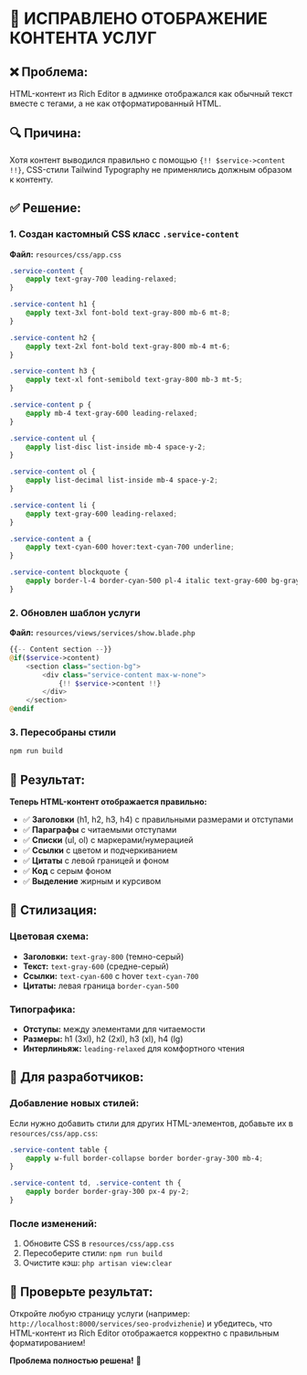 # 🎨 ИСПРАВЛЕНО ОТОБРАЖЕНИЕ КОНТЕНТА УСЛУГ

## ❌ **Проблема:**
HTML-контент из Rich Editor в админке отображался как обычный текст вместе с тегами, а не как отформатированный HTML.

## 🔍 **Причина:**
Хотя контент выводился правильно с помощью `{!! $service->content !!}`, CSS-стили Tailwind Typography не применялись должным образом к контенту.

## ✅ **Решение:**

### 1. **Создан кастомный CSS класс `.service-content`**

**Файл:** `resources/css/app.css`

```css
.service-content {
    @apply text-gray-700 leading-relaxed;
}

.service-content h1 {
    @apply text-3xl font-bold text-gray-800 mb-6 mt-8;
}

.service-content h2 {
    @apply text-2xl font-bold text-gray-800 mb-4 mt-6;
}

.service-content h3 {
    @apply text-xl font-semibold text-gray-800 mb-3 mt-5;
}

.service-content p {
    @apply mb-4 text-gray-600 leading-relaxed;
}

.service-content ul {
    @apply list-disc list-inside mb-4 space-y-2;
}

.service-content ol {
    @apply list-decimal list-inside mb-4 space-y-2;
}

.service-content li {
    @apply text-gray-600 leading-relaxed;
}

.service-content a {
    @apply text-cyan-600 hover:text-cyan-700 underline;
}

.service-content blockquote {
    @apply border-l-4 border-cyan-500 pl-4 italic text-gray-600 bg-gray-50 py-2 mb-4;
}
```

### 2. **Обновлен шаблон услуги**

**Файл:** `resources/views/services/show.blade.php`

```php
{{-- Content section --}}
@if($service->content)
    <section class="section-bg">
        <div class="service-content max-w-none">
            {!! $service->content !!}
        </div>
    </section>
@endif
```

### 3. **Пересобраны стили**
```bash
npm run build
```

## 🎯 **Результат:**

**Теперь HTML-контент отображается правильно:**
- ✅ **Заголовки** (h1, h2, h3, h4) с правильными размерами и отступами
- ✅ **Параграфы** с читаемыми отступами
- ✅ **Списки** (ul, ol) с маркерами/нумерацией
- ✅ **Ссылки** с цветом и подчеркиванием
- ✅ **Цитаты** с левой границей и фоном
- ✅ **Код** с серым фоном
- ✅ **Выделение** жирным и курсивом

## 🎨 **Стилизация:**

### **Цветовая схема:**
- **Заголовки:** `text-gray-800` (темно-серый)
- **Текст:** `text-gray-600` (средне-серый)
- **Ссылки:** `text-cyan-600` с hover `text-cyan-700`
- **Цитаты:** левая граница `border-cyan-500`

### **Типографика:**
- **Отступы:** между элементами для читаемости
- **Размеры:** h1 (3xl), h2 (2xl), h3 (xl), h4 (lg)
- **Интерлиньяж:** `leading-relaxed` для комфортного чтения

## 🔧 **Для разработчиков:**

### **Добавление новых стилей:**
Если нужно добавить стили для других HTML-элементов, добавьте их в `resources/css/app.css`:

```css
.service-content table {
    @apply w-full border-collapse border border-gray-300 mb-4;
}

.service-content td, .service-content th {
    @apply border border-gray-300 px-4 py-2;
}
```

### **После изменений:**
1. Обновите CSS в `resources/css/app.css`
2. Пересоберите стили: `npm run build`
3. Очистите кэш: `php artisan view:clear`

## 🎉 **Проверьте результат:**

Откройте любую страницу услуги (например: `http://localhost:8000/services/seo-prodvizhenie`) и убедитесь, что HTML-контент из Rich Editor отображается корректно с правильным форматированием!

**Проблема полностью решена!** 🚀
